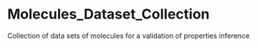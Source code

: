 # Molecules_Dataset_Collection
Collection of data sets of molecules for a validation of properties inference
